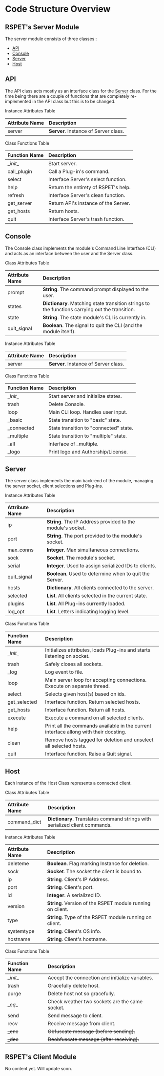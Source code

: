 # Code Structure Overview

## RSPET's Server Module

The server module consists of three classes :

* [API](#API)
* [Console](#console)
* [Server](#server)
* [Host](#host)

## API

The API class acts mostly as an interface class for the [Server](#server) class.
For the time being there are a couple of functions that are completely re-implemented
in the API class but this is to be changed.

Instance Attributes Table

| Attribute Name | Description                          |
| :------------- | :----------------------------------- |
| server         | **Server**. Instance of Server class.|

Class Functions Table

| Function Name  | Description                           |
| :------------- | :------------------------------------ |
| \__init__      | Start server.                         |
| call_plugin    | Call a Plug-in's command.             |
| select         | Interface Server's select function.   |
| help           | Return the entirety of RSPET's help.  |
| refresh        | Interface Server's clean function.    |
| get_server     | Return API's instance of the Server.  |
| get_hosts      | Return hosts.                         |
| quit           | Interface Server's trash function.    |

## Console

The Console class implements the module's Command Line Interface (CLI) and acts
as an interface between the user and the Server class.

Class Attributes Table

| Attribute Name | Description                                                                        |
| :------------- | :--------------------------------------------------------------------------------- |
| prompt         | **String**. The command prompt displayed to the user.                              |
| states         | **Dictionary**. Matching state transition strings to the functions carrying out the transition.|
| state          | **String**. The state module's CLI is currently in.                                |
| quit_signal    | **Boolean**. The signal to quit the CLI (and the module itself).                   |

Instance Attributes Table

| Attribute Name | Description                          |
| :------------- | :----------------------------------- |
| server         | **Server**. Instance of Server class.|


Class Functions Table

| Function Name  | Description                           |
| :------------- | :------------------------------------ |
| \__init__      | Start server and initialize states.   |
| trash          | Delete Console.                       |
| loop           | Main CLI loop. Handles user input.    |
| _basic         | State transition to "basic" state.    |
| _connected     | State transition to "connected" state.|
| _multiple      | State transition to "multiple" state. |
| _all           | Interface of _multiple.               |
| _logo          | Print logo and Authorship/License.    |

## Server

The server class implements the main back-end of the module, managing the server
socket, client selections and Plug-ins.

Instance Attributes Table

| Attribute Name | Description                                                |
| :------------- | :--------------------------------------------------------- |
| ip             | **String**. The IP Address provided to the module's socket.|
| port           | **String**. The port provided to the module's socket.      |
| max_conns      | **Integer**. Max simultaneous connections.                 |
| sock           | **Socket**. The module's socket.                           |
| serial         | **Integer**. Used to assign serialized IDs to clients.     |
| quit_signal    | **Boolean**. Used to determine when to quit the Server.    |
| hosts          | **Dictionary**. All clients connected to the server.       |
| selected       | **List**. All clients selected in the current state.       |
| plugins        | **List**. All Plug-ins currently loaded.                   |
| log_opt        | **List**. Letters indicating logging level.                |

Class Functions Table

| Function Name  | Description                                                                          |
| :------------- | :----------------------------------------------------------------------------------- |
| \__init__      | Initializes attributes, loads Plug-ins and starts listening on socket.               |
| trash          | Safely closes all sockets.                                                           |
| _log           | Log event to file.                                                                   |
| loop           | Main server loop for accepting connections. Execute on separate thread.              |
| select         | Selects given host(s) based on ids.                                                  |
| get_selected   | Interface function. Return selected hosts.                                           |
| get_hosts      | Interface function. Return all hosts.                                                |
| execute        | Execute a command on all selected clients.                                           |
| help           | Print all the commands available in the current interface allong with their docsting.|
| clean          | Remove hosts tagged for deletion and unselect all selected hosts.                    |
| quit           | Interface function. Raise a Quit signal.                                             |

## Host

Each Instance of the Host Class represents a connected client.

Class Attributes Table

| Attribute Name | Description                                                                |
| :------------- | :------------------------------------------------------------------------- |
| command_dict   | **Dictionary**. Translates command strings with serialized client commands.|

Instance Attributes Table

| Attribute Name | Description                                               |
| :------------- | :-------------------------------------------------------- |
| deleteme       | **Boolean**. Flag marking Instance for deletion.          |
| sock           | **Socket**. The socket the client is bound to.            |
| ip             | **String**. Client's IP Address.                          |
| port           | **String**. Client's port.                                |
| id             | **Integer**. A serialized ID.                             |
| version        | **String**. Version of the RSPET module running on client.|
| type           | **String**. Type of the RSPET module running on client.   |
| systemtype     | **String**. Client's OS info.                             |
| hostname       | **String**. Client's hostname.                            |

Class Functions Table

| Function Name  | Description    |
| :------------- | :------------- |
| \__init__      | Accept the connection and initialize variables.|
| trash          | Gracefully delete host.                        |
| purge          | Delete host not so gracefully.                 |
| \__eq__        | Check weather two sockets are the same socket. |
| send           | Send message to client.                        |
| recv           | Receive message from client.                   |
| ~~_enc~~       | ~~Obfuscate message (before sending).~~        |
| ~~_dec~~       | ~~Deobfuscate message (after receiving).~~     |

## RSPET's Client Module

No content yet. Will update soon.
